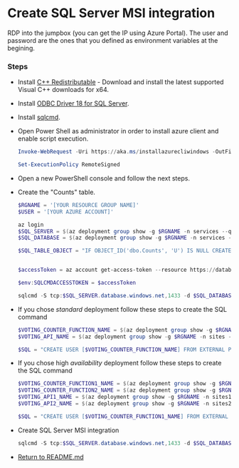 # Create SQL Server MSI integration

RDP into the jumpbox (you can get the IP using Azure Portal). The user and password are the ones that you defined as environment variables at the begining.

### Steps

- Install [C++ Redistributable](https://learn.microsoft.com/cpp/windows/latest-supported-vc-redist?view=msvc-170) - Download and install the latest supported Visual C++ downloads for x64.

- Install [ODBC Driver 18 for SQL Server](https://learn.microsoft.com/sql/connect/odbc/download-odbc-driver-for-sql-server?view=sql-server-ver17).

- Install [sqlcmd](https://docs.microsoft.com/sql/tools/sqlcmd-utility?view=sql-server-ver15#download-the-latest-version-of-sqlcmd-utility).

- Open Power Shell as administrator in order to install azure client and enable script execution.

    ```powershell
    Invoke-WebRequest -Uri https://aka.ms/installazurecliwindows -OutFile .\AzureCLI.msi; Start-Process msiexec.exe -Wait -ArgumentList '/I AzureCLI.msi /quiet'; rm .\AzureCLI.msi

    Set-ExecutionPolicy RemoteSigned
    ```

- Open a new PowerShell console and follow the next steps.

- Create the "Counts" table.

    ```powershell
    $RGNAME = '[YOUR RESOURCE GROUP NAME]'
    $USER = '[YOUR AZURE ACCOUNT]'

    az login
    $SQL_SERVER = $(az deployment group show -g $RGNAME -n services --query properties.outputs.sqlServerName.value -o tsv)
    $SQL_DATABASE = $(az deployment group show -g $RGNAME -n services --query properties.outputs.sqlDatabaseName.value -o tsv)

    $SQL_TABLE_OBJECT = "IF OBJECT_ID('dbo.Counts', 'U') IS NULL CREATE TABLE Counts(ID INT NOT NULL IDENTITY PRIMARY KEY, Candidate VARCHAR(32) NOT NULL, Count INT);"


    $accessToken = az account get-access-token --resource https://database.windows.net --query accessToken -o tsv

    $env:SQLCMDACCESSTOKEN = $accessToken

    sqlcmd -S tcp:$SQL_SERVER.database.windows.net,1433 -d $SQL_DATABASE  -Q $SQL_TABLE_OBJECT -G
    ```

- If you chose _standard_ deployment follow these steps to create the SQL command

    ```powershell
    $VOTING_COUNTER_FUNCTION_NAME = $(az deployment group show -g $RGNAME -n sites --query properties.outputs.votingFunctionName.value -o tsv)
    $VOTING_API_NAME = $(az deployment group show -g $RGNAME -n sites --query properties.outputs.votingApiName.value -o tsv)

    $SQL = "CREATE USER [$VOTING_COUNTER_FUNCTION_NAME] FROM EXTERNAL PROVIDER;ALTER ROLE db_datareader ADD MEMBER [$VOTING_COUNTER_FUNCTION_NAME];ALTER ROLE db_datawriter ADD MEMBER [$VOTING_COUNTER_FUNCTION_NAME];CREATE USER [$VOTING_API_NAME] FROM EXTERNAL PROVIDER;ALTER ROLE db_datareader ADD MEMBER [$VOTING_API_NAME];ALTER ROLE db_datawriter ADD MEMBER [$VOTING_API_NAME];"
    ```

- If you chose high _availability_ deployment follow these steps to create the SQL command

    ```powershell
    $VOTING_COUNTER_FUNCTION1_NAME = $(az deployment group show -g $RGNAME -n sites1 --query properties.outputs.votingFunctionName.value -o tsv)
    $VOTING_COUNTER_FUNCTION2_NAME = $(az deployment group show -g $RGNAME -n sites2 --query properties.outputs.votingFunctionName.value -o tsv)
    $VOTING_API1_NAME = $(az deployment group show -g $RGNAME -n sites1 --query properties.outputs.votingApiName.value -o tsv)
    $VOTING_API2_NAME = $(az deployment group show -g $RGNAME -n sites2 --query properties.outputs.votingApiName.value -o tsv)

    $SQL = "CREATE USER [$VOTING_COUNTER_FUNCTION1_NAME] FROM EXTERNAL PROVIDER;ALTER ROLE db_datareader ADD MEMBER [$VOTING_COUNTER_FUNCTION1_NAME];ALTER ROLE db_datawriter ADD MEMBER [$VOTING_COUNTER_FUNCTION1_NAME];CREATE USER [$VOTING_API1_NAME] FROM EXTERNAL PROVIDER;ALTER ROLE db_datareader ADD MEMBER [$VOTING_API1_NAME];ALTER ROLE db_datawriter ADD MEMBER [$VOTING_API1_NAME];CREATE USER [$VOTING_COUNTER_FUNCTION2_NAME] FROM EXTERNAL PROVIDER;ALTER ROLE db_datareader ADD MEMBER [$VOTING_COUNTER_FUNCTION2_NAME];ALTER ROLE db_datawriter ADD MEMBER [$VOTING_COUNTER_FUNCTION2_NAME];CREATE USER [$VOTING_API2_NAME] FROM EXTERNAL PROVIDER;ALTER ROLE db_datareader ADD MEMBER [$VOTING_API2_NAME];ALTER ROLE db_datawriter ADD MEMBER [$VOTING_API2_NAME];"
    ```

- Create SQL Server MSI integration

    ```powershell
    sqlcmd -S tcp:$SQL_SERVER.database.windows.net,1433 -d $SQL_DATABASE -N -l 30 -G -Q $SQL
    ```

- [Return to README.md](./README.md#set-up-managed-identities-as-users-in-the-sql-database)